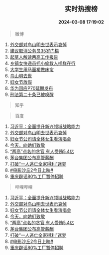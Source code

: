 <div align="center"><h2>实时热搜榜</h2><h4>2024-03-08 17:19:02</h4></div>

> 微博  

1. [外交部对鸟山明去世表示哀悼](https://s.weibo.com/weibo?q=%23%E5%A4%96%E4%BA%A4%E9%83%A8%E5%AF%B9%E9%B8%9F%E5%B1%B1%E6%98%8E%E5%8E%BB%E4%B8%96%E8%A1%A8%E7%A4%BA%E5%93%80%E6%82%BC%23&t=31&band_rank=1&Refer=top)<br />
2. [建议取消公务员35岁门槛](https://s.weibo.com/weibo?q=%23%E5%BB%BA%E8%AE%AE%E5%8F%96%E6%B6%88%E5%85%AC%E5%8A%A1%E5%91%9835%E5%B2%81%E9%97%A8%E6%A7%9B%23&t=31&band_rank=2&Refer=top)<br />
3. [起草人解读两高工作报告](https://s.weibo.com/weibo?q=%23%E8%B5%B7%E8%8D%89%E4%BA%BA%E8%A7%A3%E8%AF%BB%E4%B8%A4%E9%AB%98%E5%B7%A5%E4%BD%9C%E6%8A%A5%E5%91%8A%23&t=31&band_rank=3&Refer=top)<br />
4. [乡镇女快递员抓小偷救人样样在行](https://s.weibo.com/weibo?q=%23%E4%B9%A1%E9%95%87%E5%A5%B3%E5%BF%AB%E9%80%92%E5%91%98%E6%8A%93%E5%B0%8F%E5%81%B7%E6%95%91%E4%BA%BA%E6%A0%B7%E6%A0%B7%E5%9C%A8%E8%A1%8C%23&t=31&band_rank=4&Refer=top)<br />
5. [大学生用马面裙做床帘](https://s.weibo.com/weibo?q=%23%E5%A4%A7%E5%AD%A6%E7%94%9F%E7%94%A8%E9%A9%AC%E9%9D%A2%E8%A3%99%E5%81%9A%E5%BA%8A%E5%B8%98%23&t=31&band_rank=5&Refer=top)<br />
6. [鸟山明去世](https://s.weibo.com/weibo?q=%23%E9%B8%9F%E5%B1%B1%E6%98%8E%E5%8E%BB%E4%B8%96%23&t=31&band_rank=6&Refer=top)<br />
7. [妇女节放假](https://s.weibo.com/weibo?q=%E5%A6%87%E5%A5%B3%E8%8A%82%E6%94%BE%E5%81%87&t=31&band_rank=7&Refer=top)<br />
8. [华为回应P70延期发布](https://s.weibo.com/weibo?q=%23%E5%8D%8E%E4%B8%BA%E5%9B%9E%E5%BA%94P70%E5%BB%B6%E6%9C%9F%E5%8F%91%E5%B8%83%23&t=31&band_rank=8&Refer=top)<br />
9. [刑法第二十条已被唤醒](https://s.weibo.com/weibo?q=%23%E5%88%91%E6%B3%95%E7%AC%AC%E4%BA%8C%E5%8D%81%E6%9D%A1%E5%B7%B2%E8%A2%AB%E5%94%A4%E9%86%92%23&t=31&band_rank=9&Refer=top)<br />

> 知乎  


> 百度  

1. [习近平：全面提升新兴领域战略能力](https://www.baidu.com/s?wd=%E4%B9%A0%E8%BF%91%E5%B9%B3%EF%BC%9A%E5%85%A8%E9%9D%A2%E6%8F%90%E5%8D%87%E6%96%B0%E5%85%B4%E9%A2%86%E5%9F%9F%E6%88%98%E7%95%A5%E8%83%BD%E5%8A%9B&sa=fyb_news&rsv_dl=fyb_news)<br />
2. [外交部对鸟山明去世表示哀悼](https://www.baidu.com/s?wd=%E5%A4%96%E4%BA%A4%E9%83%A8%E5%AF%B9%E9%B8%9F%E5%B1%B1%E6%98%8E%E5%8E%BB%E4%B8%96%E8%A1%A8%E7%A4%BA%E5%93%80%E6%82%BC&sa=fyb_news&rsv_dl=fyb_news)<br />
3. [妇女节公司请全体女生看演唱会](https://www.baidu.com/s?wd=%E5%A6%87%E5%A5%B3%E8%8A%82%E5%85%AC%E5%8F%B8%E8%AF%B7%E5%85%A8%E4%BD%93%E5%A5%B3%E7%94%9F%E7%9C%8B%E6%BC%94%E5%94%B1%E4%BC%9A&sa=fyb_news&rsv_dl=fyb_news)<br />
4. [今天，向她们致敬](https://www.baidu.com/s?wd=%E4%BB%8A%E5%A4%A9%EF%BC%8C%E5%90%91%E5%A5%B9%E4%BB%AC%E8%87%B4%E6%95%AC&sa=fyb_news&rsv_dl=fyb_news)<br />
5. [“两高”点名的贪官 有人受贿5.4亿](https://www.baidu.com/s?wd=%E2%80%9C%E4%B8%A4%E9%AB%98%E2%80%9D%E7%82%B9%E5%90%8D%E7%9A%84%E8%B4%AA%E5%AE%98+%E6%9C%89%E4%BA%BA%E5%8F%97%E8%B4%BF5.4%E4%BA%BF&sa=fyb_news&rsv_dl=fyb_news)<br />
6. [茅台集团公布高管薪酬](https://www.baidu.com/s?wd=%E8%8C%85%E5%8F%B0%E9%9B%86%E5%9B%A2%E5%85%AC%E5%B8%83%E9%AB%98%E7%AE%A1%E8%96%AA%E9%85%AC&sa=fyb_news&rsv_dl=fyb_news)<br />
7. [打破“一人逃亡全家得利”迷梦](https://www.baidu.com/s?wd=%E6%89%93%E7%A0%B4%E2%80%9C%E4%B8%80%E4%BA%BA%E9%80%83%E4%BA%A1%E5%85%A8%E5%AE%B6%E5%BE%97%E5%88%A9%E2%80%9D%E8%BF%B7%E6%A2%A6&sa=fyb_news&rsv_dl=fyb_news)<br />
8. [#电影沙丘2今日上映#](https://www.baidu.com/s?wd=%23%E7%94%B5%E5%BD%B1%E6%B2%99%E4%B8%982%E4%BB%8A%E6%97%A5%E4%B8%8A%E6%98%A0%23&sa=fyb_news&rsv_dl=fyb_news)<br />
9. [重庆辟谣80%工厂暂停招聘](https://www.baidu.com/s?wd=%E9%87%8D%E5%BA%86%E8%BE%9F%E8%B0%A380%25%E5%B7%A5%E5%8E%82%E6%9A%82%E5%81%9C%E6%8B%9B%E8%81%98&sa=fyb_news&rsv_dl=fyb_news)<br />

> 哔哩哔哩  

1. [习近平：全面提升新兴领域战略能力](https://www.baidu.com/s?wd=%E4%B9%A0%E8%BF%91%E5%B9%B3%EF%BC%9A%E5%85%A8%E9%9D%A2%E6%8F%90%E5%8D%87%E6%96%B0%E5%85%B4%E9%A2%86%E5%9F%9F%E6%88%98%E7%95%A5%E8%83%BD%E5%8A%9B&sa=fyb_news&rsv_dl=fyb_news)<br />
2. [外交部对鸟山明去世表示哀悼](https://www.baidu.com/s?wd=%E5%A4%96%E4%BA%A4%E9%83%A8%E5%AF%B9%E9%B8%9F%E5%B1%B1%E6%98%8E%E5%8E%BB%E4%B8%96%E8%A1%A8%E7%A4%BA%E5%93%80%E6%82%BC&sa=fyb_news&rsv_dl=fyb_news)<br />
3. [妇女节公司请全体女生看演唱会](https://www.baidu.com/s?wd=%E5%A6%87%E5%A5%B3%E8%8A%82%E5%85%AC%E5%8F%B8%E8%AF%B7%E5%85%A8%E4%BD%93%E5%A5%B3%E7%94%9F%E7%9C%8B%E6%BC%94%E5%94%B1%E4%BC%9A&sa=fyb_news&rsv_dl=fyb_news)<br />
4. [今天，向她们致敬](https://www.baidu.com/s?wd=%E4%BB%8A%E5%A4%A9%EF%BC%8C%E5%90%91%E5%A5%B9%E4%BB%AC%E8%87%B4%E6%95%AC&sa=fyb_news&rsv_dl=fyb_news)<br />
5. [“两高”点名的贪官 有人受贿5.4亿](https://www.baidu.com/s?wd=%E2%80%9C%E4%B8%A4%E9%AB%98%E2%80%9D%E7%82%B9%E5%90%8D%E7%9A%84%E8%B4%AA%E5%AE%98+%E6%9C%89%E4%BA%BA%E5%8F%97%E8%B4%BF5.4%E4%BA%BF&sa=fyb_news&rsv_dl=fyb_news)<br />
6. [茅台集团公布高管薪酬](https://www.baidu.com/s?wd=%E8%8C%85%E5%8F%B0%E9%9B%86%E5%9B%A2%E5%85%AC%E5%B8%83%E9%AB%98%E7%AE%A1%E8%96%AA%E9%85%AC&sa=fyb_news&rsv_dl=fyb_news)<br />
7. [打破“一人逃亡全家得利”迷梦](https://www.baidu.com/s?wd=%E6%89%93%E7%A0%B4%E2%80%9C%E4%B8%80%E4%BA%BA%E9%80%83%E4%BA%A1%E5%85%A8%E5%AE%B6%E5%BE%97%E5%88%A9%E2%80%9D%E8%BF%B7%E6%A2%A6&sa=fyb_news&rsv_dl=fyb_news)<br />
8. [#电影沙丘2今日上映#](https://www.baidu.com/s?wd=%23%E7%94%B5%E5%BD%B1%E6%B2%99%E4%B8%982%E4%BB%8A%E6%97%A5%E4%B8%8A%E6%98%A0%23&sa=fyb_news&rsv_dl=fyb_news)<br />
9. [重庆辟谣80%工厂暂停招聘](https://www.baidu.com/s?wd=%E9%87%8D%E5%BA%86%E8%BE%9F%E8%B0%A380%25%E5%B7%A5%E5%8E%82%E6%9A%82%E5%81%9C%E6%8B%9B%E8%81%98&sa=fyb_news&rsv_dl=fyb_news)<br />
